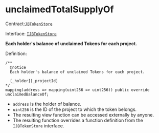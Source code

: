 # unclaimedTotalSupplyOf

Contract:[`JBTokenStore`](../)​‌

Interface: [`IJBTokenStore`](../../../interfaces/ijbtokenstore.md)

**Each holder's balance of unclaimed Tokens for each project.**

Definition:

```solidity
/** 
  @notice
  Each holder's balance of unclaimed Tokens for each project.

  [_holder][_projectId]
*/
mapping(address => mapping(uint256 => uint256)) public override unclaimedBalanceOf;
```

* `address` is the holder of balance.
* `uint256` is the ID of the project to which the token belongs.
* The resulting view function can be accessed externally by anyone.
* The resulting function overrides a function definition from the `IJBTokenStore` interface.
